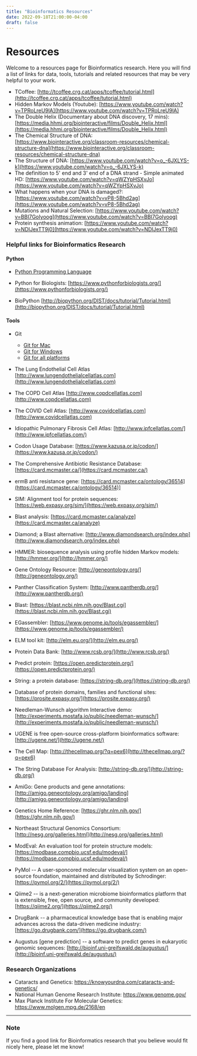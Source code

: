 ```yaml
---
title: "Bioinformatics Resources"
date: 2022-09-18T21:00:00-04:00
draft: false
---
```


# Resources

Welcome to a resources page for Bioinformatics research. Here you will find a list of links for data, tools, tutorials and related resources that may be very helpful to your work.

* TCoffee: [http://tcoffee.crg.cat/apps/tcoffee/tutorial.html](http://tcoffee.crg.cat/apps/tcoffee/tutorial.html)
* Hidden Markov Models (Youtube): [https://www.youtube.com/watch?v=TPRoLreU9lA](https://www.youtube.com/watch?v=TPRoLreU9lA)
* The Double Helix (Documentary about DNA discovery, 17 mins): [https://media.hhmi.org/biointeractive/films/Double_Helix.html](https://media.hhmi.org/biointeractive/films/Double_Helix.html)
* The Chemical Structure of DNA: [https://www.biointeractive.org/classroom-resources/chemical-structure-dna](https://www.biointeractive.org/classroom-resources/chemical-structure-dna)
* The Structure of DNA: [https://www.youtube.com/watch?v=o_-6JXLYS-k](https://www.youtube.com/watch?v=o_-6JXLYS-k)
* The definition to 5' end and 3' end of a DNA strand - Simple animated HD: [https://www.youtube.com/watch?v=qWZYpHSXvJo](https://www.youtube.com/watch?v=qWZYpHSXvJo)
* What happens when your DNA is damaged?: [https://www.youtube.com/watch?v=vP8-5Bhd2ag](https://www.youtube.com/watch?v=vP8-5Bhd2ag)
* Mutations and Natural Selection: [https://www.youtube.com/watch?v=BBI7GoIyoog](https://www.youtube.com/watch?v=BBI7GoIyoog)
* Protein synthesis animation: [https://www.youtube.com/watch?v=NDIJexTT9j0](https://www.youtube.com/watch?v=NDIJexTT9j0)

### Helpful links for Bioinformatics Research

#### Python
* [Python Programming Language](https://www.python.org/downloads/)

* Python for Biologists: [https://www.pythonforbiologists.org/](https://www.pythonforbiologists.org/)
* BioPython [http://biopython.org/DIST/docs/tutorial/Tutorial.html](http://biopython.org/DIST/docs/tutorial/Tutorial.html)

#### Tools
* Git
  + [Git for Mac](https://mac.github.com/)
  + [Git for Windows](https://windows.github.com/)
  + [Git for all platforms](https://git-scm.com/)

 * The Lung Endothelial Cell Atlas [http://www.lungendothelialcellatlas.com](http://www.lungendothelialcellatlas.com)
 * The COPD Cell Atlas [http://www.copdcellatlas.com](http://www.copdcellatlas.com)
 * The COVID Cell Atlas: [http://www.covidcellatlas.com](http://www.covidcellatlas.com)
 * Idiopathic Pulmonary Fibrosis Cell Atlas: [http://www.ipfcellatlas.com/](http://www.ipfcellatlas.com/)
 * Codon Usage Database: [https://www.kazusa.or.jp/codon/](https://www.kazusa.or.jp/codon/)
 * The Comprehensive Antibiotic Resistance Database: [https://card.mcmaster.ca/](https://card.mcmaster.ca/)
 * ermB anti resistance gene: [https://card.mcmaster.ca/ontology/36514](https://card.mcmaster.ca/ontology/36514)]
 * SIM: Alignment tool for protein sequences: [https://web.expasy.org/sim/](https://web.expasy.org/sim/)
 * Blast analysis: [https://card.mcmaster.ca/analyze](https://card.mcmaster.ca/analyze)
 * Diamond; a Blast alternative: [http://www.diamondsearch.org/index.php](http://www.diamondsearch.org/index.php)
 * HMMER: biosequence analysis using profile hidden Markov models: [http://hmmer.org/](http://hmmer.org/)
 * Gene Ontology Resource: [http://geneontology.org/](http://geneontology.org/)
 * Panther Classification System: [http://www.pantherdb.org/](http://www.pantherdb.org/)
 * Blast: [https://blast.ncbi.nlm.nih.gov/Blast.cgi](https://blast.ncbi.nlm.nih.gov/Blast.cgi)
 * EGassembler: [https://www.genome.jp/tools/egassembler/](https://www.genome.jp/tools/egassembler/)
 * ELM tool kit: [http://elm.eu.org/](http://elm.eu.org/)
 * Protein Data Bank: [http://www.rcsb.org/](http://www.rcsb.org/)
 * Predict protein: [https://open.predictprotein.org/](https://open.predictprotein.org/)
 * String: a protein database: [https://string-db.org/](https://string-db.org/)
 * Database of protein domains, families and functional sites: [https://prosite.expasy.org/](https://prosite.expasy.org/)
 * Needleman-Wunsch algorithm Interactive demo: [http://experiments.mostafa.io/public/needleman-wunsch/](http://experiments.mostafa.io/public/needleman-wunsch/)
 * UGENE is free open-source cross-platform bioinformatics software: [http://ugene.net/](http://ugene.net/)
 * The Cell Map: [http://thecellmap.org/?q=pex6](http://thecellmap.org/?q=pex6)
 * The String Database For Analysis: [http://string-db.org/](http://string-db.org/)
 * AmiGo: Gene products and gene annotations: [http://amigo.geneontology.org/amigo/landing](http://amigo.geneontology.org/amigo/landing)
 * Genetics Home Reference: [https://ghr.nlm.nih.gov/](https://ghr.nlm.nih.gov/)
 * Northeast Structural Genomics Consortium: [http://nesg.org/galleries.html](http://nesg.org/galleries.html)
 * ModEval: An evaluation tool for protein structure models: [https://modbase.compbio.ucsf.edu/modeval/](https://modbase.compbio.ucsf.edu/modeval/)
 * PyMol -- A user-sponcored molecular visualization system on an open-source foundation, maintained and distributed by Schrodinger: [https://pymol.org/2/](https://pymol.org/2/)
 * Qiime2 -- is a next-generation microbiome bioinformatics platform that is extensible, free, open source, and community developed: [https://qiime2.org/](https://qiime2.org/)
 * DrugBank -- a pharmaceutical knowledge base that is enabling major advances across the data-driven medicine industry: [https://go.drugbank.com/](https://go.drugbank.com/)
 * Augustus [gene prediction] -- a software to predict genes in eukaryotic genomic sequences: [http://bioinf.uni-greifswald.de/augustus/](http://bioinf.uni-greifswald.de/augustus/)

### Research Organizations
* Cataracts and Genetics: https://knowyourdna.com/cataracts-and-genetics/
* National Human Genome Research Institute: https://www.genome.gov/
* Max Planck Institute For Molecular Genetics: https://www.molgen.mpg.de/2168/en

---
 ### Note
 If you find a good link for Bioinformatics research that you believe would fit nicely here, please let me know!
